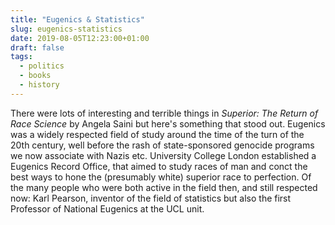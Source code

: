 ```yaml
---
title: "Eugenics & Statistics"
slug: eugenics-statistics
date: 2019-08-05T12:23:00+01:00
draft: false
tags:
  - politics
  - books
  - history
---
```


There were lots of interesting and terrible things in _Superior: The Return of Race Science_ by Angela Saini but here's something that stood out. Eugenics was a widely respected field of study around the time of the turn of the 20th century, well before the rash of state-sponsored genocide programs we now associate with Nazis etc. University College London established a Eugenics Record Office, that aimed to study races of man and conct the best ways to hone the (presumably white) superior race to perfection. Of the many people who were both active in the field then, and still respected now: Karl Pearson, inventor of the field of statistics but also the first Professor of National Eugenics at the UCL unit.
